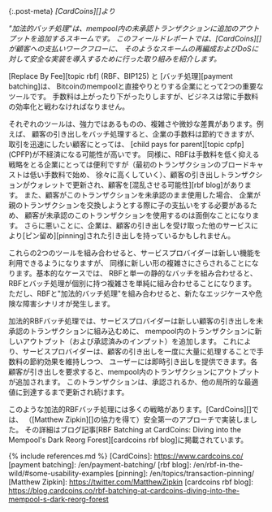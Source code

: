 {:.post-meta}
*[CardCoins][]より*

_"加法的バッチ処理"は、mempool内の未承認トランザクションに追加のアウトプットを追加するスキームです。
このフィールドレポートでは、[CardCoins][]が顧客への支払いワークフローに、
そのようなスキームの再編成およびDoSに対して安全な実装を導入するために行った取り組みを紹介します。_

[Replace By Fee][topic rbf] (RBF、BIP125) と [バッチ処理][payment batching]は、
Bitcoinのmempoolと直接やりとりする企業にとって2つの重要なツールです。
手数料は上がったり下がったりしますが、ビジネスは常に手数料の効率化と戦わなければなりません。

それぞれのツールは、強力ではあるものの、複雑さや微妙な差異があります。例えば、
顧客の引き出しをバッチ処理すると、企業の手数料は節約できますが、取引を迅速にしたい顧客にとっては、
[child pays for parent][topic cpfp] (CPFP)が不経済になる可能性が高いです。
同様に、RBFは手数料を低く抑える戦略をとる企業にとっては便利ですが（最初のトランザクションのブロードキャストは低い手数料で始め、
徐々に高くしていく）、顧客の引き出しトランザクションがウォレットで更新され、顧客を[混乱させる可能性][rbf blog]があります。
また、顧客がこのトランザクションを未承認のまま使用した場合、
企業が親のトランザクションを交換しようとする際に子の支払いをする必要があるため、
顧客が未承認のこのトランザクションを使用するのは面倒なことになります。
さらに悪いことに、企業は、顧客の引き出しを受け取った他のサービスにより[ピン留め][pinning]された引き出しを持っているかもしれません。

これらの2つのツールを組み合わせると、サービスプロバイダーは新しい機能を利用できるようになりますが、
同様に新しい形の複雑さにさらされることになります。基本的なケースでは、
RBFと単一の静的なバッチを組み合わせると、RBFとバッチ処理が個別に持つ複雑さを単純に組み合わせることになります。
ただし、RBFと"加法的バッチ処理"を組み合わせると、新たなエッジケースや危険な障害シナリオが発生します。

加法的RBFバッチ処理では、サービスプロバイダーは新しい顧客の引き出しを未承認のトランザクションに組み込むめに、
mempool内のトランザクションに新しいアウトプット（および承認済みのインプット）を追加します。
これにより、サービスプロバイダーは、顧客の引き出しを一度に大量に処理することで手数料の節約効果を維持しつつ、
ユーザーには即時引き出しを提供できます。各顧客が引き出しを要求すると、mempool内のトランザクションにアウトプットが追加されます。
このトランザクションは、承認されるか、他の局所的な最適値に到達するまで更新され続けます。

このような加法的RBFバッチ処理には多くの戦略があります。[CardCoins][]では、
（[Matthew Zipkin][]の協力を得て）安全第一のアプローチで実装しました。
その詳細はブログ記事[RBF Batching at CardCoins: Diving into the Mempool's Dark Reorg Forest][cardcoins rbf blog]に掲載されています。

{% include references.md %}
[CardCoins]: https://www.cardcoins.co/
[payment batching]: /en/payment-batching/
[rbf blog]: /en/rbf-in-the-wild/#some-usability-examples
[pinning]: /en/topics/transaction-pinning/
[Matthew Zipkin]: https://twitter.com/MatthewZipkin
[cardcoins rbf blog]: https://blog.cardcoins.co/rbf-batching-at-cardcoins-diving-into-the-mempool-s-dark-reorg-forest
